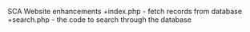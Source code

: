 SCA Website enhancements
+index.php - fetch records from database
+search.php - the code to search through the database
